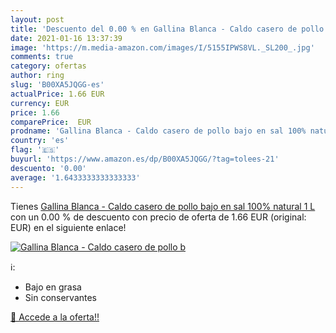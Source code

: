 ```yaml
---
layout: post
title: 'Descuento del 0.00 % en Gallina Blanca - Caldo casero de pollo b'
date: 2021-01-16 13:37:39
image: 'https://m.media-amazon.com/images/I/5155IPWS8VL._SL200_.jpg'
comments: true
category: ofertas
author: ring
slug: 'B00XA5JQGG-es'
actualPrice: 1.66 EUR
currency: EUR
price: 1.66
comparePrice:  EUR
prodname: 'Gallina Blanca - Caldo casero de pollo bajo en sal 100% natural  1 L'
country: 'es'
flag: '🇪🇸'
buyurl: 'https://www.amazon.es/dp/B00XA5JQGG/?tag=tolees-21'
descuento: '0.00'
average: '1.6433333333333333'
---
```


Tienes [Gallina Blanca - Caldo casero de pollo bajo en sal 100% natural  1 L](https://www.amazon.es/dp/B00XA5JQGG/?tag=tolees-21) con un 0.00 % de descuento con precio de oferta de 1.66 EUR (original:  EUR) en el siguiente enlace!

[![Gallina Blanca - Caldo casero de pollo b](https://m.media-amazon.com/images/I/5155IPWS8VL._SL200_.jpg)](https://www.amazon.es/dp/B00XA5JQGG/?tag=tolees-21)

ℹ️:

- Bajo en grasa
- Sin conservantes

[🛒 Accede a la oferta!!](https://www.amazon.es/dp/B00XA5JQGG/?tag=tolees-21)
